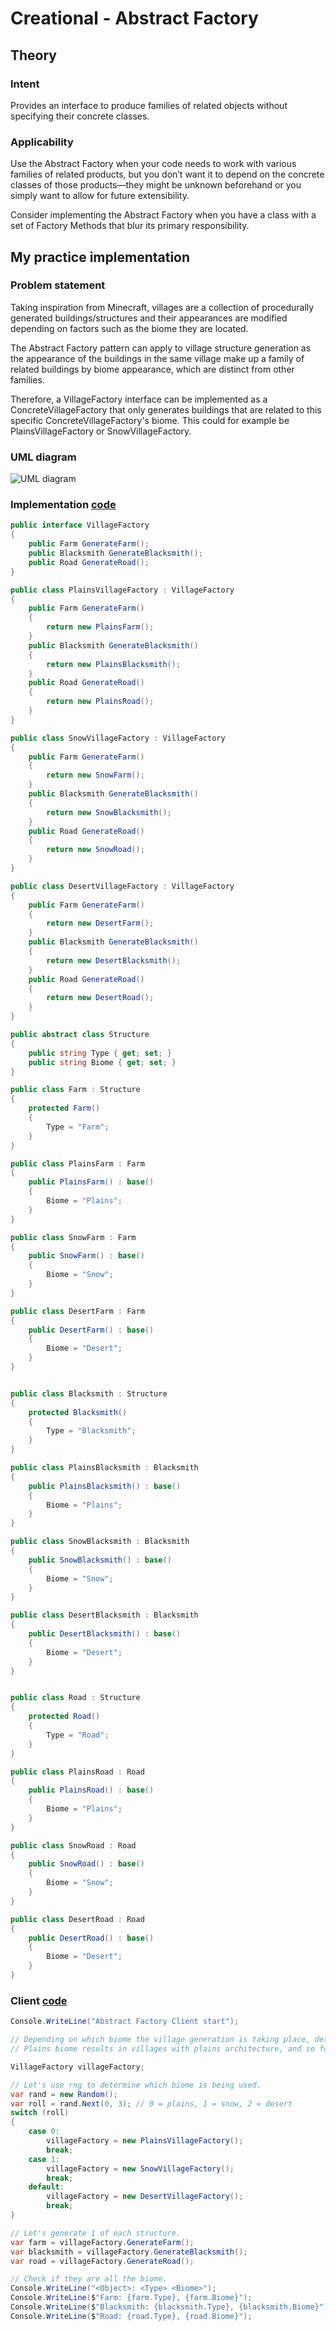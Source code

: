 # Creational - Abstract Factory
## Theory
### Intent

Provides an interface to produce families of related objects without specifying their concrete classes.

### Applicability

Use the Abstract Factory when your code needs to work with various families of related products, but you don’t want it to depend on the concrete classes of those products—they might be unknown beforehand or you simply want to allow for future extensibility.

Consider implementing the Abstract Factory when you have a class with a set of Factory Methods that blur its primary responsibility.

## My practice implementation
### Problem statement

Taking inspiration from Minecraft, villages are a collection of procedurally generated buildings/structures and their appearances are modified depending on factors such as the biome they are located. 

The Abstract Factory pattern can apply to village structure generation as the appearance of the buildings in the same village make up a family of related buildings by biome appearance, which are distinct from other families.

Therefore, a VillageFactory interface can be implemented as a ConcreteVillageFactory that only generates buildings that are related to this specific ConcreteVillageFactory's biome. This could for example be PlainsVillageFactory or SnowVillageFactory.

### UML diagram

![UML diagram](UmlDiagram.drawio.png)

### Implementation [code](AbstractFactory.cs)

```csharp
public interface VillageFactory
{
    public Farm GenerateFarm();
    public Blacksmith GenerateBlacksmith();
    public Road GenerateRoad();
}

public class PlainsVillageFactory : VillageFactory
{
    public Farm GenerateFarm()
    {
        return new PlainsFarm();
    }
    public Blacksmith GenerateBlacksmith()
    {
        return new PlainsBlacksmith();
    }
    public Road GenerateRoad()
    {
        return new PlainsRoad();
    }
}

public class SnowVillageFactory : VillageFactory
{
    public Farm GenerateFarm()
    {
        return new SnowFarm();
    }
    public Blacksmith GenerateBlacksmith()
    {
        return new SnowBlacksmith();
    }
    public Road GenerateRoad()
    {
        return new SnowRoad();
    }
}

public class DesertVillageFactory : VillageFactory
{
    public Farm GenerateFarm()
    {
        return new DesertFarm();
    }
    public Blacksmith GenerateBlacksmith()
    {
        return new DesertBlacksmith();
    }
    public Road GenerateRoad()
    {
        return new DesertRoad();
    }
}

public abstract class Structure
{
    public string Type { get; set; }
    public string Biome { get; set; }
}

public class Farm : Structure
{
    protected Farm()
    {
        Type = "Farm";
    }
}

public class PlainsFarm : Farm
{
    public PlainsFarm() : base()
    {
        Biome = "Plains";
    }
}

public class SnowFarm : Farm
{
    public SnowFarm() : base()
    {
        Biome = "Snow";
    }
}

public class DesertFarm : Farm
{
    public DesertFarm() : base()
    {
        Biome = "Desert";
    }
}


public class Blacksmith : Structure
{
    protected Blacksmith()
    {
        Type = "Blacksmith";
    }
}

public class PlainsBlacksmith : Blacksmith
{
    public PlainsBlacksmith() : base()
    {
        Biome = "Plains";
    }
}

public class SnowBlacksmith : Blacksmith
{
    public SnowBlacksmith() : base()
    {
        Biome = "Snow";
    }
}

public class DesertBlacksmith : Blacksmith
{
    public DesertBlacksmith() : base()
    {
        Biome = "Desert";
    }
}


public class Road : Structure
{
    protected Road()
    {
        Type = "Road";
    }
}

public class PlainsRoad : Road
{
    public PlainsRoad() : base()
    {
        Biome = "Plains";
    }
}

public class SnowRoad : Road
{
    public SnowRoad() : base()
    {
        Biome = "Snow";
    }
}

public class DesertRoad : Road
{
    public DesertRoad() : base()
    {
        Biome = "Desert";
    }
}
```

### Client [code](AbstractFactoryClient.cs)

```csharp
Console.WriteLine("Abstract Factory Client start");

// Depending on which biome the village generation is taking place, determines what style of village is generated.
// Plains biome results in villages with plains architecture, and so forth for snow biome and desert biome.

VillageFactory villageFactory;

// Let's use rng to determine which biome is being used.
var rand = new Random();
var roll = rand.Next(0, 3); // 0 = plains, 1 = snow, 2 = desert
switch (roll)
{
    case 0:
        villageFactory = new PlainsVillageFactory();
        break;
    case 1:
        villageFactory = new SnowVillageFactory();
        break;
    default:
        villageFactory = new DesertVillageFactory();
        break;
}

// Let's generate 1 of each structure.
var farm = villageFactory.GenerateFarm();
var blacksmith = villageFactory.GenerateBlacksmith();
var road = villageFactory.GenerateRoad();

// Check if they are all the biome.
Console.WriteLine("<Object>: <Type> <Biome>");
Console.WriteLine($"Farm: {farm.Type}, {farm.Biome}");
Console.WriteLine($"Blacksmith: {blacksmith.Type}, {blacksmith.Biome}");
Console.WriteLine($"Road: {road.Type}, {road.Biome}");
```